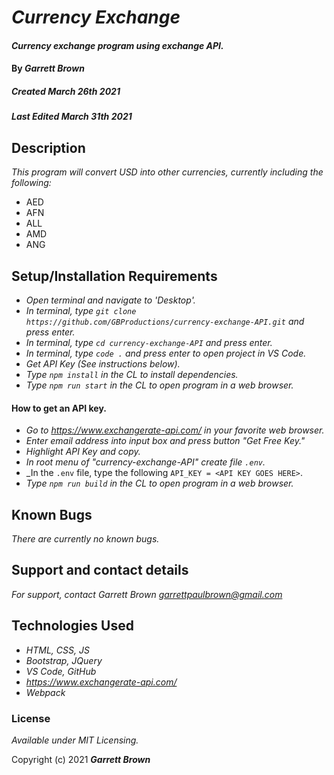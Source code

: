 # _Currency Exchange_

#### _Currency exchange program using exchange API._

#### By _**Garrett Brown**_

##### _Created March 26th 2021_
##### _Last Edited March 31th 2021_

## Description

_This program will convert USD into other currencies, currently including the following:_

* AED
* AFN
* ALL
* AMD
* ANG


## Setup/Installation Requirements

* _Open terminal and navigate to 'Desktop'._
* _In terminal, type `git clone https://github.com/GBProductions/currency-exchange-API.git` and press enter._
* _In terminal, type `cd currency-exchange-API` and press enter._
* _In terminal, type `code .` and press enter to open project in VS Code._
* _Get API Key (See instructions below)._
* _Type `npm install` in the CL to install dependencies._
* _Type `npm run start` in the CL to open program in a web browser._

#### How to get an API key.

* _Go to https://www.exchangerate-api.com/ in your favorite web browser._
* _Enter email address into input box and press button "Get Free Key."_
* _Highlight API Key and copy._
* _In root menu of "currency-exchange-API" create file `.env`._
* _In the `.env` file, type the following `API_KEY = <API KEY GOES HERE>`.
* _Type `npm run build` in the CL to open program in a web browser._




## Known Bugs

_There are currently no known bugs._

## Support and contact details

_For support, contact Garrett Brown <garrettpaulbrown@gmail.com>_

## Technologies Used

* _HTML, CSS, JS_
* _Bootstrap, JQuery_
* _VS Code, GitHub_
* _https://www.exchangerate-api.com/_
* _Webpack_

### License

*Available under MIT Licensing.*

Copyright (c) 2021 **_Garrett Brown_**

